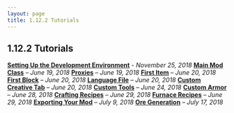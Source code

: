 ```yaml
---
layout: page
title: 1.12.2 Tutorials
---
```


## 1.12.2 Tutorials

[**Setting Up the Development Environment**](/tutorials/1-12-2/2018-11-25-setting-up-the-development-environment/) - _November 25, 2018_
[**Main Mod Class**](/tutorials/1-12-2/2018-06-19-main-mod-class) – _June 19, 2018_
[**Proxies**](/tutorials/1-12-2/2018-06-19-proxies) – _June 19, 2018_
[**First Item**](/tutorials/1-12-2/2018-06-20-first-item) – _June 20, 2018_
[**First Block**](/tutorials/1-12-2/2018-06-20-first-block) – _June 20, 2018_
[**Language File**](/tutorials/1-12-2/2018-06-20-language-file) – _June 20, 2018_
[**Custom Creative Tab**](/tutorials/1-12-2/2018-06-20-custom-creative-tab) – _June 20, 2018_
[**Custom Tools**](/tutorials/1-12-2/2018-06-24-custom-tools) – _June 24, 2018_
[**Custom Armor**](/tutorials/1-12-2/2018-06-28-custom-armor) – _June 28, 2018_
[**Crafting Recipes**](/tutorials/1-12-2/2018-06-29-crafting-recipes) – _June 29, 2018_
[**Furnace Recipes**](/tutorials/1-12-2/2018-06-29-furnace-recipes) – _June 29, 2018_
[**Exporting Your Mod**](/tutorials/1-12-2/2018-07-09-exporting-your-mod) – _July 9, 2018_
[**Ore Generation**](/tutorials/1-12-2/2018-07-17-ore-generation) – _July 17, 2018_

